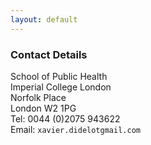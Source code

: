```yaml
---
layout: default
---
```


### Contact Details

School of Public Health<br />
Imperial College London<br />
Norfolk Place<br />
London W2 1PG<br />
Tel: 0044 (0)2075 943622<br />
Email: `xavier.didelotgmail.com`  
